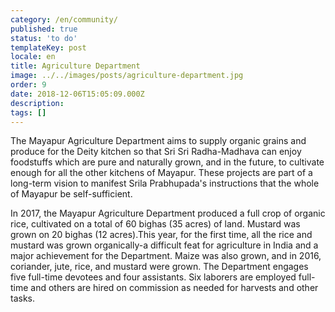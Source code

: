 ```yaml
---
category: /en/community/
published: true
status: 'to do'
templateKey: post
locale: en
title: Agriculture Department
image: ../../images/posts/agriculture-department.jpg
order: 9
date: 2018-12-06T15:05:09.000Z
description:
tags: []
---
```


The Mayapur Agriculture Department aims to supply organic grains and produce for the Deity kitchen so that Sri Sri Radha-Madhava can enjoy foodstuffs which
are pure and naturally grown, and in the future, to cultivate enough for all the other kitchens of Mayapur. These projects are part of a long-term vision
to manifest Srila Prabhupada's instructions that the whole of Mayapur be self-sufficient.

In 2017, the Mayapur Agriculture Department produced а full crop of organic rice, cultivated on а total of 60 bighas (35 acres) of land. Mustard was grown on 20 bighas (12 acres).This year, for the first time, all the rice and mustard was grown organically-a difficult feat for agriculture in India and а major achievement for the Department. Maize was also grown, and in 2016, coriander, jute, rice, and mustard were grown. The Department engages five full-time devotees and four assistants. Six laborers are employed full-time and others are hired on commission as needed for harvests and other tasks.

<tbd locale="en" url="mailto:haribol@mayapur.live"></tbd>
